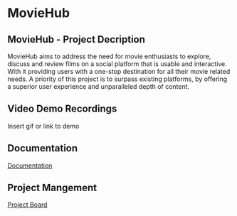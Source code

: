 # MovieHub



## MovieHub - Project Decription
MovieHub aims to address the need for movie enthusiasts to explore, discuss and review films on a social platform that is usable and interactive. With it providing users with a one-stop destination for all their movie related needs. A priority of this project is to surpass existing platforms, by offering a superior user experience and unparalleled depth of content.





## Video Demo Recordings 

Insert gif or link to demo


## Documentation

[Documentation](https://linktodocumentation)


## Project Mangement

[Project Board](https://github.com/orgs/COS301-SE-2024/projects/72)
